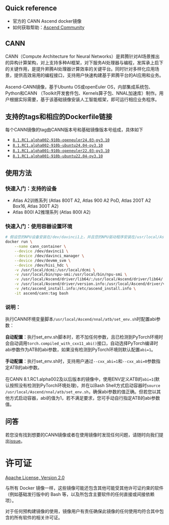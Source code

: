 ## Quick reference
- 官方的 CANN Ascend docker镜像
- 如何获取帮助：[Ascend Community](https://www.hiascend.com/forum/)

## CANN
CANN（Compute Architecture for Neural Networks）是昇腾针对AI场景推出的异构计算架构，对上支持多种AI框架，对下服务AI处理器与编程，发挥承上启下的关键作用，是提升昇腾AI处理器计算效率的关键平台。同时针对多样化应用场景，提供高效易用的编程接口，支持用户快速构建基于昇腾平台的AI应用和业务。<br>
<br>
Ascend-CANN镜像，基于Ubuntu OS或openEuler OS，内部集成系统包、Python和CANN （Toolkit开发套件包、Kernels算子包、NNAL加速库）制作。用户根据实际需要，基于该基础镜像安装人工智能框架，即可运行相应业务程序。

## 支持的tags和相应的Dockerfile链接

每个CANN镜像的tag由CANN版本号和基础镜像版本号组成，具体如下

-	[`8.1.RC1.alpha002-910b-openeuler24.03-py3.10`](https://github.com/Ascend/cann-container-image/blob/main/cann/8.1.RC1.alpha002-910b-openeuler24.03-py3.10/Dockerfile)
-	[`8.1.RC1.alpha002-910b-ubuntu24.04-py3.10`](https://github.com/Ascend/cann-container-image/blob/main/cann/8.1.RC1.alpha002-910b-ubuntu24.04-py3.10/Dockerfile)
-	[`8.1.RC1.alpha001-910b-openeuler22.03-py3.10`](https://github.com/Ascend/cann-container-image/blob/main/cann/8.1.RC1.alpha001-910b-openeuler22.03-py3.10/Dockerfile)
-	[`8.1.RC1.alpha001-910b-ubuntu22.04-py3.10`](https://github.com/Ascend/cann-container-image/blob/main/cann/8.1.RC1.alpha001-910b-ubuntu22.04-py3.10/Dockerfile)

## 使用方法

### 快速入门：支持的设备
- Atlas A2训练系列 (Atlas 800T A2, Atlas 900 A2 PoD, Atlas 200T A2 Box16, Atlas 300T A2)
- Atlas 800I A2推理系列 (Atlas 800I A2)

### 快速入门：使用容器设置环境

```bash
# 假设您的NPU设备安装在/dev/davinci1上，并且您的NPU驱动程序安装在/usr/local/Ascend上：
docker run \
    --name cann_container \
    --device /dev/davinci1 \
    --device /dev/davinci_manager \
    --device /dev/devmm_svm \
    --device /dev/hisi_hdc \
    -v /usr/local/dcmi:/usr/local/dcmi \
    -v /usr/local/bin/npu-smi:/usr/local/bin/npu-smi \
    -v /usr/local/Ascend/driver/lib64/:/usr/local/Ascend/driver/lib64/ \
    -v /usr/local/Ascend/driver/version.info:/usr/local/Ascend/driver/version.info \
    -v /etc/ascend_install.info:/etc/ascend_install.info \
    -it ascend/cann:tag bash
```
### 说明：
执行CANN环境变量脚本`/usr/local/Ascend/nnal/atb/set_env.sh`时配置abi参数：<br>
<br>
**自动配置**：执行set_env.sh脚本时，若不加任何参数，且已检测到PyTorch环境时会自动调用`torch.compiled_with_cxx11_abi()`接口，自动选择PyTorch编译时abi参数作为ATB的abi参数，如果没有检测到PyTorch环境则默认配置`abi=1`。<br>
<br>
**手动配置**：执行set_env.sh时，支持用户通过`--cxx_abi=1`和`--cxx_abi=0`参数指定ATB的abi参数。<br>
<br>
在CANN 8.1.RC1.alpha002及以后版本的镜像中，使用ENV定义ATB的`abi=1`(默认按照没有检测到PyTorch环境处理)，并在以Bash Shell方式启动容器时`source /usr/local/Ascend/nnal/atb/set_env.sh`，确保abi参数的值正确。但若您以其他方式启动容器，abi的值为1，若不满足要求，您可手动自行指定ATB的abi参数值。

## 问答

若您没有找到想要的CANN镜像或者在使用镜像时发现任何问题，请随时向我们提出[issue](https://github.com/Ascend/cann-container-image/issues)。


# 许可证

[Apache License, Version 2.0](https://github.com/Ascend/cann-container-image/blob/main/LICENSE)

与所有 Docker 镜像一样，这些镜像可能还包含其他可能受其他许可证约束的软件（例如基础发行版中的 Bash 等，以及所包含主要软件的任何直接或间接依赖项）。

对于任何预构建镜像的使用，镜像用户有责任确保此镜像的任何使用均符合其中包含的所有软件的相关许可证。